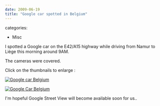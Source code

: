 ```yaml
---
date: 2009-06-19
title: "Google car spotted in Belgium"
---
```








categories:
- Misc


I spotted a Google car on the E42/A15 highway while driving from Namur to Liège this morning around 9AM.

The cameras were covered.

Click on the thumbnails to enlarge :

[![Google car Belgium](http://lh6.ggpht.com/_P90qYxe0ENQ/SjuzYn64x-I/AAAAAAAAHLg/JuU0U5CL0zo/s128/googlecar1.jpg)](http://lh6.ggpht.com/_P90qYxe0ENQ/SjuzYn64x-I/AAAAAAAAHLg/JuU0U5CL0zo/s512/googlecar1.jpg)

[![Google Car Belgium](http://lh4.ggpht.com/_P90qYxe0ENQ/Sjuzck1qSFI/AAAAAAAAHLk/NV_IYHiahSg/s128/googlecar2.jpg)](http://lh4.ggpht.com/_P90qYxe0ENQ/Sjuzck1qSFI/AAAAAAAAHLk/NV_IYHiahSg/s512/googlecar2.jpg)

I'm hopeful Google Street View will become available soon for us..



